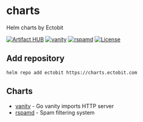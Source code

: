 # charts

Helm charts by Ectobit

[![Artifact HUB](https://img.shields.io/endpoint?url=https://artifacthub.io/badge/repository/ectobit)](https://artifacthub.io/packages/search?repo=ectobit)
[![vanity](https://github.com/ectobit/charts/actions/workflows/vanity.yml/badge.svg)](https://github.com/ectobit/charts/actions/workflows/vanity.yml)
[![rspamd](https://github.com/ectobit/charts/actions/workflows/rspamd.yml/badge.svg)](https://github.com/ectobit/charts/actions/workflows/rspamd.yml)
[![License](https://img.shields.io/github/license/ectobit/vanity)](LICENSE)

## Add repository

`helm repo add ectobit https://charts.ectobit.com`

## Charts

- [vanity](vanity/README.md) - Go vanity imports HTTP server
- [rspamd](rspamd/README.md) - Spam filtering system
